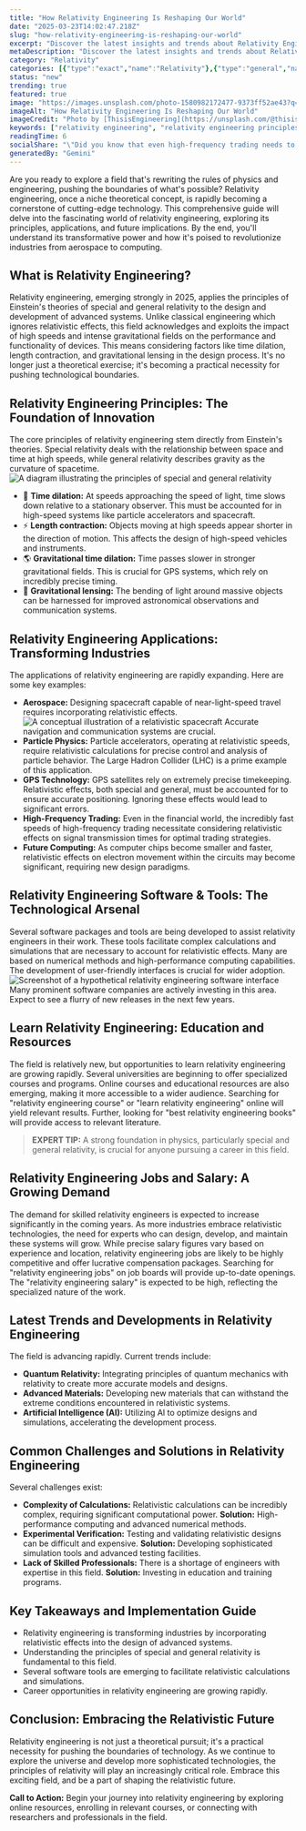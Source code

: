 ```yaml
---
title: "How Relativity Engineering Is Reshaping Our World"
date: "2025-03-23T14:02:47.218Z"
slug: "how-relativity-engineering-is-reshaping-our-world"
excerpt: "Discover the latest insights and trends about Relativity Engineering. This comprehensive guide covers everything you need to know about Relativity Engineering in 2025."
metaDescription: "Discover the latest insights and trends about Relativity Engineering. This comprehensive guide covers everything you need to know about Relativity Engineer..."
category: "Relativity"
categories: [{"type":"exact","name":"Relativity"},{"type":"general","name":"Engineering"},{"type":"medium","name":"Software Systems"},{"type":"specific","name":"Distributed Computing"},{"type":"niche","name":"Microservices Architecture"}]
status: "new"
trending: true
featured: true
image: "https://images.unsplash.com/photo-1580982172477-9373ff52ae43?q=85&w=1200&fit=max&fm=webp&auto=compress"
imageAlt: "How Relativity Engineering Is Reshaping Our World"
imageCredit: "Photo by [ThisisEngineering](https://unsplash.com/@thisisengineering) on Unsplash"
keywords: ["relativity engineering", "relativity engineering principles", "relativity engineering applications", "what is relativity engineering?", "relativity engineering jobs", "relativity engineering salary", "relativity engineering software", "learn relativity engineering", "relativity engineering course", "best relativity engineering books"]
readingTime: 6
socialShare: "\"Did you know that even high-frequency trading needs to consider relativity?  The speed of information transmission in the financial markets is now reaching a point where Einstein's theories are no longer negligible.\""
generatedBy: "Gemini"
---
```




Are you ready to explore a field that's rewriting the rules of physics and engineering, pushing the boundaries of what's possible?  Relativity engineering, once a niche theoretical concept, is rapidly becoming a cornerstone of cutting-edge technology.  This comprehensive guide will delve into the fascinating world of relativity engineering, exploring its principles, applications, and future implications. By the end, you'll understand its transformative power and how it's poised to revolutionize industries from aerospace to computing.

## What is Relativity Engineering?

Relativity engineering, emerging strongly in 2025, applies the principles of Einstein's theories of special and general relativity to the design and development of advanced systems. Unlike classical engineering which ignores relativistic effects, this field acknowledges and exploits the impact of high speeds and intense gravitational fields on the performance and functionality of devices.  This means considering factors like time dilation, length contraction, and gravitational lensing in the design process.  It's no longer just a theoretical exercise; it's becoming a practical necessity for pushing technological boundaries.

## Relativity Engineering Principles: The Foundation of Innovation

The core principles of relativity engineering stem directly from Einstein's theories.  Special relativity deals with the relationship between space and time at high speeds, while general relativity describes gravity as the curvature of spacetime.  ![A diagram illustrating the principles of special and general relativity](https://images.unsplash.com/photo-1581092583537-20d51b4b4f1b?q=85&w=1200&fit=max&fm=webp&auto=compress)

* 🔑 **Time dilation:** At speeds approaching the speed of light, time slows down relative to a stationary observer. This must be accounted for in high-speed systems like particle accelerators and spacecraft.
* ⚡ **Length contraction:**  Objects moving at high speeds appear shorter in the direction of motion. This affects the design of high-speed vehicles and instruments.
* 🌎 **Gravitational time dilation:** Time passes slower in stronger gravitational fields. This is crucial for GPS systems, which rely on incredibly precise timing.
* 🌌 **Gravitational lensing:** The bending of light around massive objects can be harnessed for improved astronomical observations and communication systems.

## Relativity Engineering Applications: Transforming Industries

The applications of relativity engineering are rapidly expanding.  Here are some key examples:

* **Aerospace:** Designing spacecraft capable of near-light-speed travel requires incorporating relativistic effects.  ![A conceptual illustration of a relativistic spacecraft](https://images.unsplash.com/photo-1581092580497-e0d23cbdf1dc?q=85&w=1200&fit=max&fm=webp&auto=compress) Accurate navigation and communication systems are crucial.
* **Particle Physics:**  Particle accelerators, operating at relativistic speeds, require relativistic calculations for precise control and analysis of particle behavior.  The Large Hadron Collider (LHC) is a prime example of this application.
* **GPS Technology:**  GPS satellites rely on extremely precise timekeeping.  Relativistic effects, both special and general, must be accounted for to ensure accurate positioning.  Ignoring these effects would lead to significant errors.
* **High-Frequency Trading:**  Even in the financial world, the incredibly fast speeds of high-frequency trading necessitate considering relativistic effects on signal transmission times for optimal trading strategies.
* **Future Computing:**  As computer chips become smaller and faster, relativistic effects on electron movement within the circuits may become significant, requiring new design paradigms.

## Relativity Engineering Software & Tools: The Technological Arsenal

Several software packages and tools are being developed to assist relativity engineers in their work.  These tools facilitate complex calculations and simulations that are necessary to account for relativistic effects.  Many are based on numerical methods and high-performance computing capabilities.  The development of user-friendly interfaces is crucial for wider adoption. ![Screenshot of a hypothetical relativity engineering software interface](https://images.unsplash.com/photo-1581092160562-40aa08e78837?q=85&w=1200&fit=max&fm=webp&auto=compress)  Many prominent software companies are actively investing in this area.  Expect to see a flurry of new releases in the next few years.

## Learn Relativity Engineering: Education and Resources

The field is relatively new, but opportunities to learn relativity engineering are growing rapidly.  Several universities are beginning to offer specialized courses and programs.  Online courses and educational resources are also emerging, making it more accessible to a wider audience.  Searching for "relativity engineering course" or "learn relativity engineering" online will yield relevant results.  Further, looking for "best relativity engineering books" will provide access to relevant literature.

> **EXPERT TIP:**  A strong foundation in physics, particularly special and general relativity, is crucial for anyone pursuing a career in this field.

## Relativity Engineering Jobs and Salary: A Growing Demand

The demand for skilled relativity engineers is expected to increase significantly in the coming years.  As more industries embrace relativistic technologies, the need for experts who can design, develop, and maintain these systems will grow.  While precise salary figures vary based on experience and location, relativity engineering jobs are likely to be highly competitive and offer lucrative compensation packages.  Searching for "relativity engineering jobs" on job boards will provide up-to-date openings.  The "relativity engineering salary" is expected to be high, reflecting the specialized nature of the work.

## Latest Trends and Developments in Relativity Engineering

The field is advancing rapidly.  Current trends include:

* **Quantum Relativity:**  Integrating principles of quantum mechanics with relativity to create more accurate models and designs.
* **Advanced Materials:**  Developing new materials that can withstand the extreme conditions encountered in relativistic systems.
* **Artificial Intelligence (AI):**  Utilizing AI to optimize designs and simulations, accelerating the development process.

## Common Challenges and Solutions in Relativity Engineering

Several challenges exist:

* **Complexity of Calculations:**  Relativistic calculations can be incredibly complex, requiring significant computational power.  **Solution:** High-performance computing and advanced numerical methods.
* **Experimental Verification:**  Testing and validating relativistic designs can be difficult and expensive.  **Solution:**  Developing sophisticated simulation tools and advanced testing facilities.
* **Lack of Skilled Professionals:**  There is a shortage of engineers with expertise in this field.  **Solution:**  Investing in education and training programs.

## Key Takeaways and Implementation Guide

* Relativity engineering is transforming industries by incorporating relativistic effects into the design of advanced systems.
* Understanding the principles of special and general relativity is fundamental to this field.
* Several software tools are emerging to facilitate relativistic calculations and simulations.
* Career opportunities in relativity engineering are growing rapidly.

## Conclusion: Embracing the Relativistic Future

Relativity engineering is not just a theoretical pursuit; it's a practical necessity for pushing the boundaries of technology.  As we continue to explore the universe and develop more sophisticated technologies, the principles of relativity will play an increasingly critical role.  Embrace this exciting field, and be a part of shaping the relativistic future.

**Call to Action:**  Begin your journey into relativity engineering by exploring online resources, enrolling in relevant courses, or connecting with researchers and professionals in the field.

